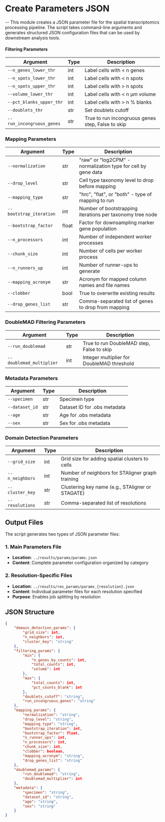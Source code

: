 # Create Parameters JSON
--
This module creates a JSON parameter file for the spatial transcriptomics processing pipeline. The script takes command-line arguments and generates structured JSON configuration files that can be used by downstream analysis tools.

#### Filtering Parameters

| Argument | Type | Description |
|----------|------|-------------|
| `--n_genes_lower_thr` | int | Label cells with < n genes |
| `--n_spots_lower_thr` | int | Label cells with < n spots |
| `--n_spots_upper_thr` | int | Label cells with > n spots |
| `--volume_lower_thr` | int | Label cells with < n µm volume |
| `--pct_blanks_upper_thr` | int | Label cells with > n % blanks |
| `--doublets_thr` | str | Set doublets cutoff |
| `--run_incongruous_genes` | str | True to run incongruous genes step, False to skip |

### Mapping Parameters

| Argument | Type | Description |
|----------|------|-------------|
| `--normalization` | str | "raw" or "log2CPM" - normalization type for cell by gene data |
| `--drop_level` | str | Cell type taxonomy level to drop before mapping |
| `--mapping_type` | str | "hrc", "flat", or "both" - type of mapping to run |
| `--bootstrap_iteration` | int | Number of bootstrapping iterations per taxonomy tree node |
| `--bootstrap_factor` | float | Factor for downsampling marker gene population |
| `--n_processors` | int | Number of independent worker processes |
| `--chunk_size` | int | Number of cells per worker process |
| `--n_runners_up` | int | Number of runner-ups to generate |
| `--mapping_acronym` | str | Acronym for mapped column names and file names |
| `--clobber` | bool | True to overwrite existing results |
| `--drop_genes_list` | str | Comma-separated list of genes to drop from mapping |

### DoubleMAD Filtering Parameters

| Argument | Type | Description |
|----------|------|-------------|
| `--run_doublemad` | str | True to run DoubleMAD step, False to skip |
| `--doublemad_multiplier` | int | Integer multiplier for DoubleMAD threshold |

### Metadata Parameters

| Argument | Type | Description |
|----------|------|-------------|
| `--specimen` | str | Specimen type |
| `--dataset_id` | str | Dataset ID for .obs metadata |
| `--age` | str | Age for .obs metadata |
| `--sex` | str | Sex for .obs metadata |

### Domain Detection Parameters

| Argument | Type | Description |
|----------|------|-------------|
| `--grid_size` | int | Grid size for adding spatial clusters to cells |
| `--n_neighbors` | int | Number of neighbors for STAligner graph training |
| `--cluster_key` | str | Clustering key name (e.g., STAligner or STAGATE) |
| `--resolutions` | str | Comma-separated list of resolutions |

## Output Files

The script generates two types of JSON parameter files:

### 1. Main Parameters File
- **Location**: `../results/params/params.json`
- **Content**: Complete parameter configuration organized by category

### 2. Resolution-Specific Files
- **Location**: `../results/res_params/params_{resolution}.json`
- **Content**: Individual parameter files for each resolution specified
- **Purpose**: Enables job splitting by resolution

## JSON Structure

```json
{
    "domain_detection_params": {
        "grid_size": int,
        "n_neighbors": int,
        "cluster_key": "string"
    },
    "filtering_params": {
        "min": {
            "n_genes_by_counts": int,
            "total_counts": int,
            "volume": int
        },
        "max": {
            "total_counts": int,
            "pct_counts_blank": int
        },
        "doublets_cutoff": "string",
        "run_incongruous_genes": "string"
    },
    "mapping_params": {
        "normalization": "string",
        "drop_level": "string",
        "mapping_type": "string",
        "bootstrap_iteration": int,
        "bootstrap_factor": float,
        "n_runner_ups": int,
        "n_processors": int,
        "chunk_size": int,
        "clobber": boolean,
        "mapping_acronym": "string",
        "drop_genes_list": "string"
    },
    "doublemad_params": {
        "run_doublemad": "string",
        "doublemad_multiplier": int
    },
    "metadata": {
        "specimen": "string",
        "dataset_id": "string",
        "age": "string",
        "sex": "string"
    }
}
```
